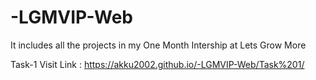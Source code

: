 # -LGMVIP-Web
It includes all the projects in my One Month Intership at Lets Grow More

Task-1 Visit Link : https://akku2002.github.io/-LGMVIP-Web/Task%201/

